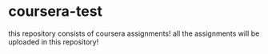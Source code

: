# coursera-test
this repository consists of coursera assignments! all the assignments will be uploaded in this repository!
